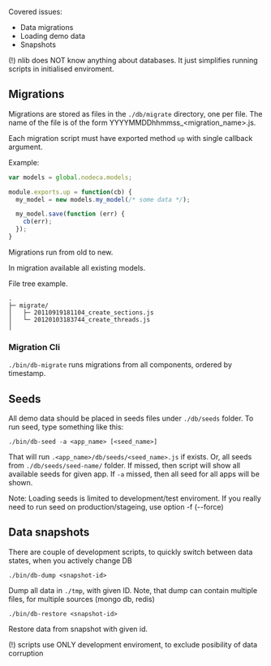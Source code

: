Covered issues:

- Data migrations
- Loading demo data
- Snapshots

(!) nlib does NOT know anything about databases. It just simplifies running
scripts in initialised enviroment.


Migrations
----------

Migrations are stored as files in the `./db/migrate` directory, one per file.
The name of the file is of the form YYYYMMDDhhmmss\_<migration\_name>.js.

Each migration script must have exported method `up` with single callback
argument.

Example:

``` javascript
var models = global.nodeca.models;

module.exports.up = function(cb) {
  my_model = new models.my_model(/* some data */);

  my_model.save(function (err) {
    cb(err);
  });
}

```

Migrations run from old to new.

In migration available all existing models.

File tree example.

```
.
├─ migrate/
│   ├─ 20110919181104_create_sections.js
│   └─ 20120103183744_create_threads.js
│
```

### Migration Cli

`./bin/db-migrate` runs migrations from all components, ordered by timestamp.


Seeds
-----

All demo data should be placed in seeds files under `./db/seeds` folder. To run
seed, type something like this:

    ./bin/db-seed -a <app_name> [<seed_name>]

That will run `.<app_name>/db/seeds/<seed_name>.js` if exists. Or, all seeds from
`./db/seeds/seed-name/` folder. If <seed-name> missed, then script will show all
available seeds for given app. If `-a` missed, then all seed for all apps
will be shown.

Note: Loading seeds is limited to development/test enviroment. If you really need
      to run seed  on production/stageing, use option -f (--force)


Data snapshots
--------------

There are couple of development scripts, to quickly switch between data states,
when you actively change DB

    ./bin/db-dump <snapshot-id>

Dump all data in `./tmp`, with given ID. Note, that dump can contain multiple
files, for multiple sources (mongo db, redis)

    ./bin/db-restore <snapshot-id>

Restore data from snapshot with given id.

(!) scripts use ONLY development enviroment, to exclude posibility of data
corruption
